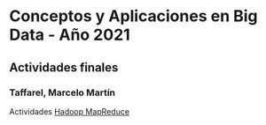 # Conceptos y Aplicaciones en Big Data - Año 2021
## Actividades finales
### Taffarel, Marcelo Martín

Actividades [Hadoop MapReduce](Hadoop)
